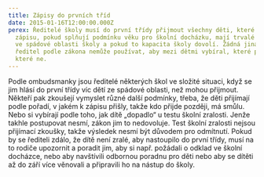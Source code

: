 ```yaml
---
title: Zápisy do prvních tříd
date: 2015-01-16T12:00:00.000Z
perex: Ředitelé školy musí do první třídy přijmout všechny děti, které přijdou k
  zápisu, pokud splňují podmínku věku pro školní docházku, mají trvalé bydliště
  ve spádové oblasti školy a pokud to kapacita školy dovolí. Žádná jiná kritéria
  ředitel podle zákona nemůže používat, aby mezi dětmi vybíral, které přijme a
  které ne.
---
```

Podle ombudsmanky jsou ředitelé některých škol ve složité situaci, když se jim hlásí do první třídy víc dětí ze spádové oblasti, než mohou přijmout. Někteří pak zkoušejí vymyslet různé další podmínky, třeba, že děti přijímají podle pořadí, v jakém k zápisu přišly, takže kdo přijde později, má smůlu. Nebo si vybírají podle toho, jak dítě „dopadlo“ u testu školní zralosti. Jenže takhle postupovat nesmí, zákon jim to nedovoluje. Test školní zralosti nejsou přijímací zkoušky, takže výsledek nesmí být důvodem pro odmítnutí. Pokud by se řediteli zdálo, že dítě není zralé, aby nastoupilo do první třídy, musí na to rodiče upozornit a poradit jim, aby si např. požádali o odklad ve školní docházce, nebo aby navštívili odbornou poradnu pro děti nebo aby se dítěti až do září více věnovali a připravili ho na nástup do školy.
